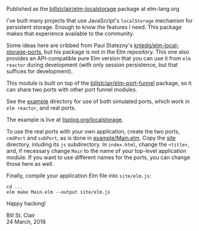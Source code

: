 Published as the [billstclair/elm-localstorage](http://package.elm-lang.org/packages/billstclair/elm-localstorage/latest) package at elm-lang.org

I've built many projects that use JavaScript's `localStorage` mechanism for persistent storage. Enough to know the features I need. This package makes that experience available to the community.

Some ideas here are cribbed from Paul Statezny's [knledg/elm-local-storage-ports](https://github.com/knledg/elm-local-storage-ports), but his package is not in the Elm repository. This one also provides an API-compatible pure Elm version that you can use it from `elm reactor` during development (with only session persistence, but that suffices for development).

This module is built on top of the [billstclair/elm-port-funnel](http://package.elm-lang.org/packages/billstclair/elm-localstorage/latest) package, so it can share two ports with other port funnel modules.

See the [example](https://github.com/billstclair/elm-localstorage/tree/master/example) directory for use of both simulated ports, which work in `elm reactor`, and real ports.

The example is live at [lisplog.org/localstorage](https://lisplog.org/localstorage/).

To use the real ports with your own application, create the two ports, `cmdPort` and `subPort`, as is done in [example/Main.elm](https://github.com/billstclair/elm-localstorage/tree/master/example/Main.elm). Copy the [site](https://github.com/billstclair/elm-localstorage/tree/master/site) directory, inluding its `js` subdirectory. In `index.html`, change the `<title>`, and, if necessary change `Main` to the name of your top-level application module. If you want to use different names for the ports, you can change those here as well.

Finally, compile your application Elm file into `site/elm.js`:

    cd ...
    elm make Main.elm --output site/elm.js
    
Happy hacking!

Bill St. Clair<br/>
24 March, 2018


